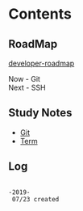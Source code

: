 # Contents

## RoadMap

[developer-roadmap](https://github.com/kamranahmedse/developer-roadmap)

Now  - Git  
Next - SSH

## Study Notes

- [Git](../study/git.md)
- [Term](../study/term.md)

## Log

```log

-2019-
 07/23 created

```
